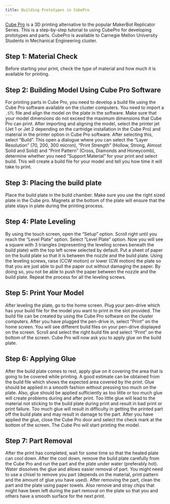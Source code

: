 ```yaml
---
title: Building Prototypes in CubePro
---
```

[Cube Pro](https://www.3dsystems.com/shop/cubepro) is a 3D printing alternative to the popular MakerBot Replicator Series. This is a step-by-step tutorial to using CubePro for developing prototypes and parts. CubePro is available to Carnegie Mellon University Students in Mechanical Engineering cluster.

## Step 1: Material Check
Before starting your print, check the type of material and how much it is available for printing.

## Step 2: Building Model Using Cube Pro Software
For printing parts in Cube Pro, you need to develop a build file using the Cube Pro software available on the cluster computers. You need to import a `.STL` file and align the model on the plate in the software. Make sure that your model dimensions do not exceed the maximum dimensions that Cube Pro can print. After importing and aligning the model, select the printer jet (Jet 1 or Jet 2 depending on the cartridge installation in the Cube Pro) and material in the printer option in Cube Pro software. After selecting this, select “Build”. This open a dialogue where you can select the “Layer Resolution” (70, 200, 300 micron), “Print Strength” (Hollow, Strong, Almost Solid and Solid) and “Print Pattern” (Cross, Diamonds and Honeycomb), determine whether you need “Support Material” for your print and select build. This will create a build file for your model and tell you how time it will take to print.

## Step 3: Placing the build plate
Place the build plate in the build chamber. Make sure you use the right sized plate in the Cube pro. Magnets at the bottom of the plate will ensure that the plate stays in plate during the printing process.

## Step 4: Plate Leveling
By using the touch screen, open the “Setup” option. Scroll right until you reach the “Level Plate” option. Select “Level Plate” option. Now you will see a square with 3 triangles (representing the leveling screws beneath the build plate) with the top left screw selected by default. Put a sheet of paper on the build plate so that it is between the nozzle and the build plate. Using the leveling screws, raise (CCW motion) or lower (CW motion) the plate so that you are just able to pull the paper out without damaging the paper. By doing so, you not be able to push the paper between the nozzle and the build plate. Repeat the process for all the leveling screws.

## Step 5: Print Your Model
After leveling the plate, go to the home screen. Plug your pen-drive which has your build file for the model you want to print in the slot provided. The build file can be created by using the Cube Pro software on the cluster computers. After you have plugged the pen-drive in, select “Print” on the home screen. You will see different build files on your pen-drive displayed on the screen. Scroll and select the right build file and select “Print” on the bottom of the screen. Cube Pro will now ask you to apply glue on the build plate.

## Step 6: Applying Glue
After the build plate comes to rest, apply glue on it covering the area that is going to be covered while printing. A good estimate can be obtained from the build file which shows the expected area covered by the print. Glue should be applied in a smooth fashion without pressing too much on the plate. Also, glue should be applied sufficiently as too little or too much glue will create problems during and after print. Too little glue will lead to the material not sticking to the build plate during print and result in bad print or print failure. Too much glue will result in difficulty in getting the printed part off the build plate and may result in damage to the part. After you have applied the glue, close the Cube Pro door and select the check mark at the bottom of the screen. The Cube Pro will start printing the model.

## Step 7: Part Removal
After the print has completed, wait for some time so that the heated plate can cool down. After the cool down, remove the build plate carefully from the Cube Pro and run the part and the plate under water (preferably hot). Water dissolves the glue and allows easier removal of part. You might need to use a chisel to remove you part (depends on the material, print pattern and the amount of glue you have used). After removing the part, clean the part and the plate using paper towels. Also remove and stray chips that might have been left during the part removal on the plate so that you and others have a smooth surface for the next print.
